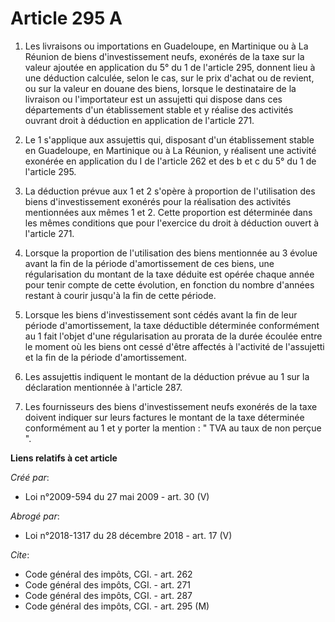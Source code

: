# Article 295 A

1. Les livraisons ou importations en Guadeloupe, en Martinique ou à La Réunion de biens d'investissement neufs, exonérés de
la taxe sur la valeur ajoutée en application du 5° du 1 de l'article 295, donnent lieu à une déduction calculée, selon le
cas, sur le prix d'achat ou de revient, ou sur la valeur en douane des biens, lorsque le destinataire de la livraison ou
l'importateur est un assujetti qui dispose dans ces départements d'un établissement stable et y réalise des activités ouvrant
droit à déduction en application de l'article 271. 

2. Le 1 s'applique aux assujettis qui, disposant d'un établissement stable en Guadeloupe, en Martinique ou à La Réunion, y
réalisent une activité exonérée en application du I de l'article 262 et des b et c du 5° du 1 de l'article 295. 

3. La déduction prévue aux 1 et 2 s'opère à proportion de l'utilisation des biens d'investissement exonérés pour la
réalisation des activités mentionnées aux mêmes 1 et 2. Cette proportion est déterminée dans les mêmes conditions que pour
l'exercice du droit à déduction ouvert à l'article 271. 

4. Lorsque la proportion de l'utilisation des biens mentionnée au 3 évolue avant la fin de la période d'amortissement de ces
biens, une régularisation du montant de la taxe déduite est opérée chaque année pour tenir compte de cette évolution, en
fonction du nombre d'années restant à courir jusqu'à la fin de cette période. 

5. Lorsque les biens d'investissement sont cédés avant la fin de leur période d'amortissement, la taxe déductible déterminée
conformément au 1 fait l'objet d'une régularisation au prorata de la durée écoulée entre le moment où les biens ont cessé
d'être affectés à l'activité de l'assujetti et la fin de la période d'amortissement. 

6. Les assujettis indiquent le montant de la déduction prévue au 1 sur la déclaration mentionnée à l'article 287. 

7. Les fournisseurs des biens d'investissement neufs exonérés de la taxe doivent indiquer sur leurs factures le montant de la
taxe déterminée conformément au 1 et y porter la mention : " TVA au taux de     non perçue ".

**Liens relatifs à cet article**

_Créé par_:

  - Loi n°2009-594 du 27 mai 2009 - art. 30 (V)

_Abrogé par_:

  - Loi n°2018-1317 du 28 décembre 2018 - art. 17 (V)

_Cite_:

  - Code général des impôts, CGI. - art. 262
  - Code général des impôts, CGI. - art. 271
  - Code général des impôts, CGI. - art. 287
  - Code général des impôts, CGI. - art. 295 (M)
